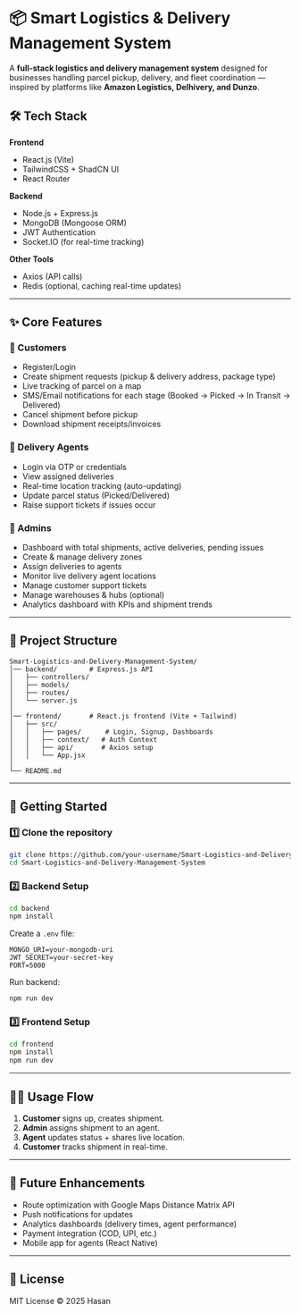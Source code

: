 
# 📦 Smart Logistics & Delivery Management System  

A **full-stack logistics and delivery management system** designed for businesses handling parcel pickup, delivery, and fleet coordination — inspired by platforms like **Amazon Logistics, Delhivery, and Dunzo**.  

## 🛠️ Tech Stack  
**Frontend**  
- React.js (Vite)  
- TailwindCSS + ShadCN UI  
- React Router  

**Backend**  
- Node.js + Express.js  
- MongoDB (Mongoose ORM)  
- JWT Authentication  
- Socket.IO (for real-time tracking)  

**Other Tools**  
- Axios (API calls)  
- Redis (optional, caching real-time updates)  

---

## ✨ Core Features  

### 👤 Customers  
- Register/Login  
- Create shipment requests (pickup & delivery address, package type)  
- Live tracking of parcel on a map  
- SMS/Email notifications for each stage (Booked → Picked → In Transit → Delivered)  
- Cancel shipment before pickup  
- Download shipment receipts/invoices  

### 🚚 Delivery Agents  
- Login via OTP or credentials  
- View assigned deliveries  
- Real-time location tracking (auto-updating)  
- Update parcel status (Picked/Delivered)  
- Raise support tickets if issues occur  

### 🏢 Admins  
- Dashboard with total shipments, active deliveries, pending issues  
- Create & manage delivery zones  
- Assign deliveries to agents  
- Monitor live delivery agent locations  
- Manage customer support tickets  
- Manage warehouses & hubs (optional)  
- Analytics dashboard with KPIs and shipment trends  

---

## 📂 Project Structure  
```
Smart-Logistics-and-Delivery-Management-System/
│── backend/        # Express.js API
│   ├── controllers/
│   ├── models/
│   ├── routes/
│   └── server.js
│
│── frontend/       # React.js frontend (Vite + Tailwind)
│   ├── src/
│   │   ├── pages/      # Login, Signup, Dashboards
│   │   ├── context/   # Auth Context
│   │   ├── api/       # Axios setup
│   │   └── App.jsx
│
└── README.md
```

---

## 🚀 Getting Started  

### 1️⃣ Clone the repository  
```bash
git clone https://github.com/your-username/Smart-Logistics-and-Delivery-Management-System.git
cd Smart-Logistics-and-Delivery-Management-System
```

### 2️⃣ Backend Setup  
```bash
cd backend
npm install
```
Create a `.env` file:  
```env
MONGO_URI=your-mongodb-uri
JWT_SECRET=your-secret-key
PORT=5000
```
Run backend:  
```bash
npm run dev
```

### 3️⃣ Frontend Setup  
```bash
cd frontend
npm install
npm run dev
```

---

## 🧑‍💻 Usage Flow  

1. **Customer** signs up, creates shipment.  
2. **Admin** assigns shipment to an agent.  
3. **Agent** updates status + shares live location.  
4. **Customer** tracks shipment in real-time.  

---

## 🔮 Future Enhancements  
- Route optimization with Google Maps Distance Matrix API  
- Push notifications for updates  
- Analytics dashboards (delivery times, agent performance)  
- Payment integration (COD, UPI, etc.)  
- Mobile app for agents (React Native)  

---

## 📜 License  
MIT License © 2025 Hasan
